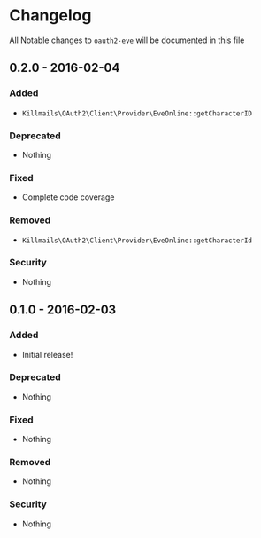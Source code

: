 # Changelog
All Notable changes to `oauth2-eve` will be documented in this file

## 0.2.0 - 2016-02-04

### Added
- `Killmails\OAuth2\Client\Provider\EveOnline::getCharacterID`

### Deprecated
- Nothing

### Fixed
- Complete code coverage

### Removed
- `Killmails\OAuth2\Client\Provider\EveOnline::getCharacterId`

### Security
- Nothing

## 0.1.0 - 2016-02-03

### Added
- Initial release!

### Deprecated
- Nothing

### Fixed
- Nothing

### Removed
- Nothing

### Security
- Nothing
